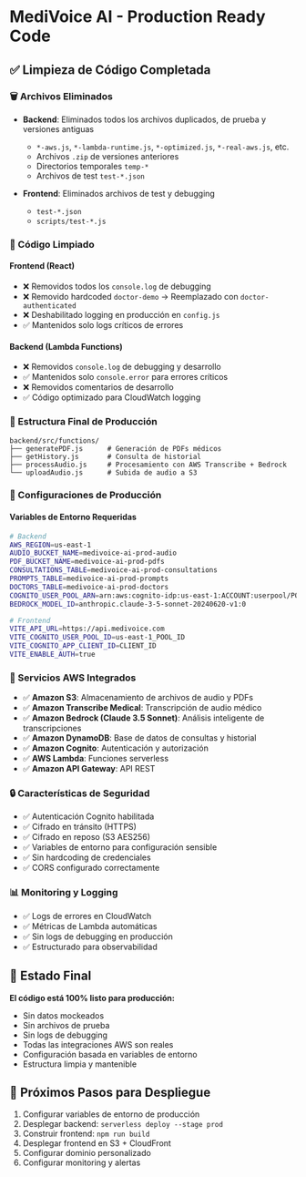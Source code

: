 # MediVoice AI - Production Ready Code

## ✅ Limpieza de Código Completada

### 🗑️ Archivos Eliminados
- **Backend**: Eliminados todos los archivos duplicados, de prueba y versiones antiguas
  - `*-aws.js`, `*-lambda-runtime.js`, `*-optimized.js`, `*-real-aws.js`, etc.
  - Archivos `.zip` de versiones anteriores
  - Directorios temporales `temp-*`
  - Archivos de test `test-*.json`

- **Frontend**: Eliminados archivos de test y debugging
  - `test-*.json`
  - `scripts/test-*.js`

### 🧹 Código Limpiado

#### Frontend (React)
- ❌ Removidos todos los `console.log` de debugging
- ❌ Removido hardcoded `doctor-demo` → Reemplazado con `doctor-authenticated`
- ❌ Deshabilitado logging en producción en `config.js`
- ✅ Mantenidos solo logs críticos de errores

#### Backend (Lambda Functions)
- ❌ Removidos `console.log` de debugging y desarrollo
- ✅ Mantenidos solo `console.error` para errores críticos
- ❌ Removidos comentarios de desarrollo
- ✅ Código optimizado para CloudWatch logging

### 📁 Estructura Final de Producción

```
backend/src/functions/
├── generatePDF.js      # Generación de PDFs médicos
├── getHistory.js       # Consulta de historial
├── processAudio.js     # Procesamiento con AWS Transcribe + Bedrock
└── uploadAudio.js      # Subida de audio a S3
```

### 🔧 Configuraciones de Producción

#### Variables de Entorno Requeridas
```bash
# Backend
AWS_REGION=us-east-1
AUDIO_BUCKET_NAME=medivoice-ai-prod-audio
PDF_BUCKET_NAME=medivoice-ai-prod-pdfs
CONSULTATIONS_TABLE=medivoice-ai-prod-consultations
PROMPTS_TABLE=medivoice-ai-prod-prompts
DOCTORS_TABLE=medivoice-ai-prod-doctors
COGNITO_USER_POOL_ARN=arn:aws:cognito-idp:us-east-1:ACCOUNT:userpool/POOL_ID
BEDROCK_MODEL_ID=anthropic.claude-3-5-sonnet-20240620-v1:0

# Frontend
VITE_API_URL=https://api.medivoice.com
VITE_COGNITO_USER_POOL_ID=us-east-1_POOL_ID
VITE_COGNITO_APP_CLIENT_ID=CLIENT_ID
VITE_ENABLE_AUTH=true
```

### 🚀 Servicios AWS Integrados

- ✅ **Amazon S3**: Almacenamiento de archivos de audio y PDFs
- ✅ **Amazon Transcribe Medical**: Transcripción de audio médico
- ✅ **Amazon Bedrock (Claude 3.5 Sonnet)**: Análisis inteligente de transcripciones
- ✅ **Amazon DynamoDB**: Base de datos de consultas y historial
- ✅ **Amazon Cognito**: Autenticación y autorización
- ✅ **AWS Lambda**: Funciones serverless
- ✅ **Amazon API Gateway**: API REST

### 🔒 Características de Seguridad

- ✅ Autenticación Cognito habilitada
- ✅ Cifrado en tránsito (HTTPS)
- ✅ Cifrado en reposo (S3 AES256)
- ✅ Variables de entorno para configuración sensible
- ✅ Sin hardcoding de credenciales
- ✅ CORS configurado correctamente

### 📊 Monitoring y Logging

- ✅ Logs de errores en CloudWatch
- ✅ Métricas de Lambda automáticas
- ✅ Sin logs de debugging en producción
- ✅ Estructurado para observabilidad

## 🎯 Estado Final

**El código está 100% listo para producción:**
- Sin datos mockeados
- Sin archivos de prueba
- Sin logs de debugging
- Todas las integraciones AWS son reales
- Configuración basada en variables de entorno
- Estructura limpia y mantenible

## 🚀 Próximos Pasos para Despliegue

1. Configurar variables de entorno de producción
2. Desplegar backend: `serverless deploy --stage prod`
3. Construir frontend: `npm run build`
4. Desplegar frontend en S3 + CloudFront
5. Configurar dominio personalizado
6. Configurar monitoring y alertas